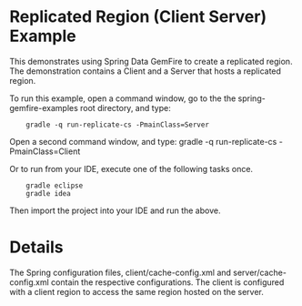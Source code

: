 Replicated Region (Client Server) Example
==========================================

This demonstrates using Spring Data GemFire to create a replicated region. The demonstration contains a Client and a Server that hosts a replicated region.

To run this example, open a command window, go to the the spring-gemfire-examples root directory, and type:

        gradle -q run-replicate-cs -PmainClass=Server

Open a second command window, and type:
        gradle -q run-replicate-cs -PmainClass=Client

Or to run from your IDE, execute one of the following tasks once.

        gradle eclipse
        gradle idea 

Then import the project into your IDE and run the above.

# Details
The Spring configuration files, client/cache-config.xml and server/cache-config.xml contain the respective configurations. The client is configured with a client region to access the same region hosted on the server. 
